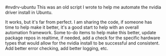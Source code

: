 #nvdrv-ubuntu
This was an old script I wrote to help me automate the nvidia driver install in Ubuntu.

It works, but it's far from perfect.  I am sharing the code, if someone has time to help make it better, it's a good start to help with an 
overall automation framework.  Some to-do items to help make this better, update package repos in realtime, if needed, add a check for the 
specific hardware types that would allow for the nvidia install to be successful and consistent.  Add better error checking, add better logging, etc.

